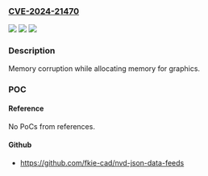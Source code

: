 ### [CVE-2024-21470](https://cve.mitre.org/cgi-bin/cvename.cgi?name=CVE-2024-21470)
![](https://img.shields.io/static/v1?label=Product&message=Snapdragon&color=blue)
![](https://img.shields.io/static/v1?label=Version&message=%3D%20AQT1000%20&color=brighgreen)
![](https://img.shields.io/static/v1?label=Vulnerability&message=n%2Fa&color=brighgreen)

### Description

Memory corruption while allocating memory for graphics.

### POC

#### Reference
No PoCs from references.

#### Github
- https://github.com/fkie-cad/nvd-json-data-feeds

